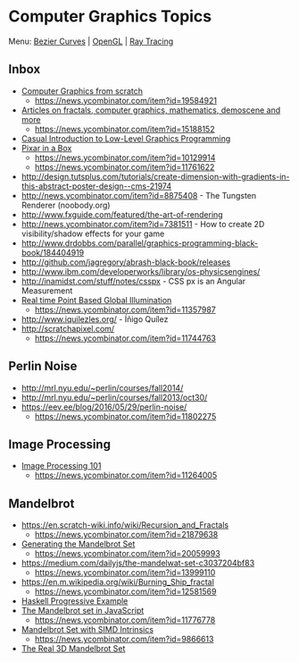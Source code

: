 # Computer Graphics Topics

Menu: [Bezier Curves](bezier.md) | [OpenGL](opengl.md) | [Ray Tracing](ray_tracing.md)

## Inbox

- [Computer Graphics from scratch](http://www.gabrielgambetta.com/computer-graphics-from-scratch/introduction.html)
   - https://news.ycombinator.com/item?id=19584921
- [Articles on fractals, computer graphics, mathematics, demoscene and more](http://iquilezles.org/www/index.htm)
   - https://news.ycombinator.com/item?id=15188152
- [Casual Introduction to Low-Level Graphics Programming](http://stephaniehurlburt.com/blog/2016/10/28/casual-introduction-to-low-level-graphics-programming)
- [Pixar in a Box](https://www.khanacademy.org/partner-content/pixar)
   - https://news.ycombinator.com/item?id=10129914
   - https://news.ycombinator.com/item?id=11761622
- http://design.tutsplus.com/tutorials/create-dimension-with-gradients-in-this-abstract-poster-design--cms-21974
- http://news.ycombinator.com/item?id=8875408 - The Tungsten Renderer (noobody.org)
- http://www.fxguide.com/featured/the-art-of-rendering
- http://news.ycombinator.com/item?id=7381511 - How to create 2D visibility/shadow effects for your game
- http://www.drdobbs.com/parallel/graphics-programming-black-book/184404919
- http://github.com/jagregory/abrash-black-book/releases
- http://www.ibm.com/developerworks/library/os-physicsengines/
- http://inamidst.com/stuff/notes/csspx - CSS px is an Angular Measurement
- [Real time Point Based Global Illumination](http://www.aduprat.com/portfolio/?page=articles%2FPBGI)
   - https://news.ycombinator.com/item?id=11357987
- http://www.iquilezles.org/ - Íñigo Quílez
- http://scratchapixel.com/
   - https://news.ycombinator.com/item?id=11744763

## Perlin Noise

- http://mrl.nyu.edu/~perlin/courses/fall2014/
- http://mrl.nyu.edu/~perlin/courses/fall2013/oct30/
- https://eev.ee/blog/2016/05/29/perlin-noise/
   - https://news.ycombinator.com/item?id=11802275

## Image Processing

- [Image Processing 101](https://codewords.recurse.com/issues/six/image-processing-101)
    - https://news.ycombinator.com/item?id=11264005

## Mandelbrot

- https://en.scratch-wiki.info/wiki/Recursion_and_Fractals
   - https://news.ycombinator.com/item?id=21879638
- [Generating the Mandelbrot Set](https://scionofbytes.me/misc/generating-mandelbrot-fractals/)
   - https://news.ycombinator.com/item?id=20059993
- https://medium.com/dailyjs/the-mandelwat-set-c3037204bf83
    - https://news.ycombinator.com/item?id=13999110
- https://en.m.wikipedia.org/wiki/Burning_Ship_fractal
    - https://news.ycombinator.com/item?id=12581569
- [Haskell Progressive Example](http://yannesposito.com/Scratch/en/blog/Haskell-OpenGL-Mandelbrot/)
- [The Mandelbrot set in JavaScript](http://slicker.me/fractals/fractals.htm)
    - https://news.ycombinator.com/item?id=11776778
- [Mandelbrot Set with SIMD Intrinsics](http://nullprogram.com/blog/2015/07/10/)
    - https://news.ycombinator.com/item?id=9866613
- [The Real 3D Mandelbrot Set](https://christopherolah.wordpress.com/2011/08/08/the-real-3d-mandelbrot-set/)
